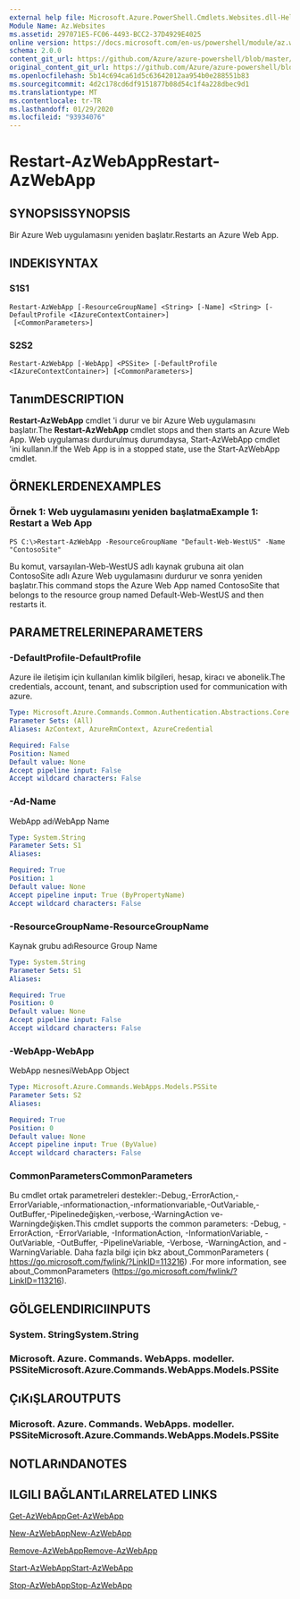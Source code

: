 ```yaml
---
external help file: Microsoft.Azure.PowerShell.Cmdlets.Websites.dll-Help.xml
Module Name: Az.Websites
ms.assetid: 297071E5-FC06-4493-BCC2-37D4929E4025
online version: https://docs.microsoft.com/en-us/powershell/module/az.websites/restart-azwebapp
schema: 2.0.0
content_git_url: https://github.com/Azure/azure-powershell/blob/master/src/Websites/Websites/help/Restart-AzWebApp.md
original_content_git_url: https://github.com/Azure/azure-powershell/blob/master/src/Websites/Websites/help/Restart-AzWebApp.md
ms.openlocfilehash: 5b14c694ca61d5c63642012aa954b0e288551b83
ms.sourcegitcommit: 4d2c178cd6df9151877b08d54c1f4a228dbec9d1
ms.translationtype: MT
ms.contentlocale: tr-TR
ms.lasthandoff: 01/29/2020
ms.locfileid: "93934076"
---
```

# <span data-ttu-id="6d05f-101">Restart-AzWebApp</span><span class="sxs-lookup"><span data-stu-id="6d05f-101">Restart-AzWebApp</span></span>

## <span data-ttu-id="6d05f-102">SYNOPSIS</span><span class="sxs-lookup"><span data-stu-id="6d05f-102">SYNOPSIS</span></span>
<span data-ttu-id="6d05f-103">Bir Azure Web uygulamasını yeniden başlatır.</span><span class="sxs-lookup"><span data-stu-id="6d05f-103">Restarts an Azure Web App.</span></span>

## <span data-ttu-id="6d05f-104">INDEKI</span><span class="sxs-lookup"><span data-stu-id="6d05f-104">SYNTAX</span></span>

### <span data-ttu-id="6d05f-105">S1</span><span class="sxs-lookup"><span data-stu-id="6d05f-105">S1</span></span>
```
Restart-AzWebApp [-ResourceGroupName] <String> [-Name] <String> [-DefaultProfile <IAzureContextContainer>]
 [<CommonParameters>]
```

### <span data-ttu-id="6d05f-106">S2</span><span class="sxs-lookup"><span data-stu-id="6d05f-106">S2</span></span>
```
Restart-AzWebApp [-WebApp] <PSSite> [-DefaultProfile <IAzureContextContainer>] [<CommonParameters>]
```

## <span data-ttu-id="6d05f-107">Tanım</span><span class="sxs-lookup"><span data-stu-id="6d05f-107">DESCRIPTION</span></span>
<span data-ttu-id="6d05f-108">**Restart-AzWebApp** cmdlet 'i durur ve bir Azure Web uygulamasını başlatır.</span><span class="sxs-lookup"><span data-stu-id="6d05f-108">The **Restart-AzWebApp** cmdlet stops and then starts an Azure Web App.</span></span>
<span data-ttu-id="6d05f-109">Web uygulaması durdurulmuş durumdaysa, Start-AzWebApp cmdlet 'ini kullanın.</span><span class="sxs-lookup"><span data-stu-id="6d05f-109">If the Web App is in a stopped state, use the Start-AzWebApp cmdlet.</span></span>

## <span data-ttu-id="6d05f-110">ÖRNEKLERDEN</span><span class="sxs-lookup"><span data-stu-id="6d05f-110">EXAMPLES</span></span>

### <span data-ttu-id="6d05f-111">Örnek 1: Web uygulamasını yeniden başlatma</span><span class="sxs-lookup"><span data-stu-id="6d05f-111">Example 1: Restart a Web App</span></span>
```
PS C:\>Restart-AzWebApp -ResourceGroupName "Default-Web-WestUS" -Name "ContosoSite"
```

<span data-ttu-id="6d05f-112">Bu komut, varsayılan-Web-WestUS adlı kaynak grubuna ait olan ContosoSite adlı Azure Web uygulamasını durdurur ve sonra yeniden başlatır.</span><span class="sxs-lookup"><span data-stu-id="6d05f-112">This command stops the Azure Web App named ContosoSite that belongs to the resource group named Default-Web-WestUS and then restarts it.</span></span>

## <span data-ttu-id="6d05f-113">PARAMETRELERINE</span><span class="sxs-lookup"><span data-stu-id="6d05f-113">PARAMETERS</span></span>

### <span data-ttu-id="6d05f-114">-DefaultProfile</span><span class="sxs-lookup"><span data-stu-id="6d05f-114">-DefaultProfile</span></span>
<span data-ttu-id="6d05f-115">Azure ile iletişim için kullanılan kimlik bilgileri, hesap, kiracı ve abonelik.</span><span class="sxs-lookup"><span data-stu-id="6d05f-115">The credentials, account, tenant, and subscription used for communication with azure.</span></span>

```yaml
Type: Microsoft.Azure.Commands.Common.Authentication.Abstractions.Core.IAzureContextContainer
Parameter Sets: (All)
Aliases: AzContext, AzureRmContext, AzureCredential

Required: False
Position: Named
Default value: None
Accept pipeline input: False
Accept wildcard characters: False
```

### <span data-ttu-id="6d05f-116">-Ad</span><span class="sxs-lookup"><span data-stu-id="6d05f-116">-Name</span></span>
<span data-ttu-id="6d05f-117">WebApp adı</span><span class="sxs-lookup"><span data-stu-id="6d05f-117">WebApp Name</span></span>

```yaml
Type: System.String
Parameter Sets: S1
Aliases:

Required: True
Position: 1
Default value: None
Accept pipeline input: True (ByPropertyName)
Accept wildcard characters: False
```

### <span data-ttu-id="6d05f-118">-ResourceGroupName</span><span class="sxs-lookup"><span data-stu-id="6d05f-118">-ResourceGroupName</span></span>
<span data-ttu-id="6d05f-119">Kaynak grubu adı</span><span class="sxs-lookup"><span data-stu-id="6d05f-119">Resource Group Name</span></span>

```yaml
Type: System.String
Parameter Sets: S1
Aliases:

Required: True
Position: 0
Default value: None
Accept pipeline input: False
Accept wildcard characters: False
```

### <span data-ttu-id="6d05f-120">-WebApp</span><span class="sxs-lookup"><span data-stu-id="6d05f-120">-WebApp</span></span>
<span data-ttu-id="6d05f-121">WebApp nesnesi</span><span class="sxs-lookup"><span data-stu-id="6d05f-121">WebApp Object</span></span>

```yaml
Type: Microsoft.Azure.Commands.WebApps.Models.PSSite
Parameter Sets: S2
Aliases:

Required: True
Position: 0
Default value: None
Accept pipeline input: True (ByValue)
Accept wildcard characters: False
```

### <span data-ttu-id="6d05f-122">CommonParameters</span><span class="sxs-lookup"><span data-stu-id="6d05f-122">CommonParameters</span></span>
<span data-ttu-id="6d05f-123">Bu cmdlet ortak parametreleri destekler:-Debug,-ErrorAction,-ErrorVariable,-ınformationaction,-ınformationvariable,-OutVariable,-OutBuffer,-Pipelinedeğişken,-verbose,-WarningAction ve-Warningdeğişken.</span><span class="sxs-lookup"><span data-stu-id="6d05f-123">This cmdlet supports the common parameters: -Debug, -ErrorAction, -ErrorVariable, -InformationAction, -InformationVariable, -OutVariable, -OutBuffer, -PipelineVariable, -Verbose, -WarningAction, and -WarningVariable.</span></span> <span data-ttu-id="6d05f-124">Daha fazla bilgi için bkz about_CommonParameters ( https://go.microsoft.com/fwlink/?LinkID=113216) .</span><span class="sxs-lookup"><span data-stu-id="6d05f-124">For more information, see about_CommonParameters (https://go.microsoft.com/fwlink/?LinkID=113216).</span></span>

## <span data-ttu-id="6d05f-125">GÖLGELENDIRICI</span><span class="sxs-lookup"><span data-stu-id="6d05f-125">INPUTS</span></span>

### <span data-ttu-id="6d05f-126">System. String</span><span class="sxs-lookup"><span data-stu-id="6d05f-126">System.String</span></span>

### <span data-ttu-id="6d05f-127">Microsoft. Azure. Commands. WebApps. modeller. PSSite</span><span class="sxs-lookup"><span data-stu-id="6d05f-127">Microsoft.Azure.Commands.WebApps.Models.PSSite</span></span>

## <span data-ttu-id="6d05f-128">ÇıKıŞLAR</span><span class="sxs-lookup"><span data-stu-id="6d05f-128">OUTPUTS</span></span>

### <span data-ttu-id="6d05f-129">Microsoft. Azure. Commands. WebApps. modeller. PSSite</span><span class="sxs-lookup"><span data-stu-id="6d05f-129">Microsoft.Azure.Commands.WebApps.Models.PSSite</span></span>

## <span data-ttu-id="6d05f-130">NOTLARıNDA</span><span class="sxs-lookup"><span data-stu-id="6d05f-130">NOTES</span></span>

## <span data-ttu-id="6d05f-131">ILGILI BAĞLANTıLAR</span><span class="sxs-lookup"><span data-stu-id="6d05f-131">RELATED LINKS</span></span>

[<span data-ttu-id="6d05f-132">Get-AzWebApp</span><span class="sxs-lookup"><span data-stu-id="6d05f-132">Get-AzWebApp</span></span>](./Get-AzWebApp.md)

[<span data-ttu-id="6d05f-133">New-AzWebApp</span><span class="sxs-lookup"><span data-stu-id="6d05f-133">New-AzWebApp</span></span>](./New-AzWebApp.md)

[<span data-ttu-id="6d05f-134">Remove-AzWebApp</span><span class="sxs-lookup"><span data-stu-id="6d05f-134">Remove-AzWebApp</span></span>](./Remove-AzWebApp.md)

[<span data-ttu-id="6d05f-135">Start-AzWebApp</span><span class="sxs-lookup"><span data-stu-id="6d05f-135">Start-AzWebApp</span></span>](./Start-AzWebApp.md)

[<span data-ttu-id="6d05f-136">Stop-AzWebApp</span><span class="sxs-lookup"><span data-stu-id="6d05f-136">Stop-AzWebApp</span></span>](./Stop-AzWebApp.md)


